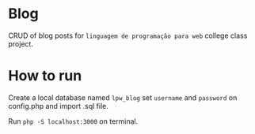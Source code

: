 # Blog

CRUD of blog posts for `linguagem de programação para web` college class project.

# How to run

Create a local database named `lpw_blog` set `username` and `password` on config.php and import .sql file.

Run `php -S localhost:3000` on terminal.